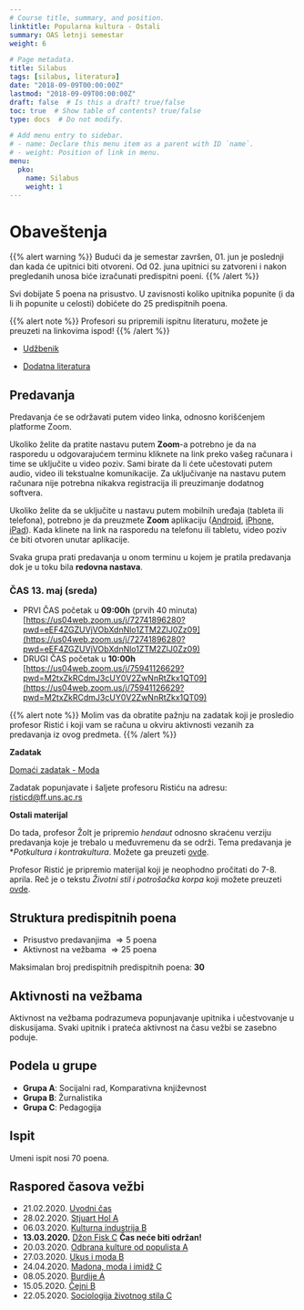```yaml
---
# Course title, summary, and position.
linktitle: Popularna kultura - Ostali
summary: OAS letnji semestar
weight: 6

# Page metadata.
title: Silabus
tags: [silabus, literatura]
date: "2018-09-09T00:00:00Z"
lastmod: "2018-09-09T00:00:00Z"
draft: false  # Is this a draft? true/false
toc: true  # Show table of contents? true/false
type: docs  # Do not modify.

# Add menu entry to sidebar.
# - name: Declare this menu item as a parent with ID `name`.
# - weight: Position of link in menu.
menu:
  pko:
    name: Silabus
    weight: 1
---
```

# Obaveštenja

{{% alert warning %}}
Budući da je semestar završen, 01. jun je poslednji dan kada će upitnici biti otvoreni. Od 02. juna upitnici su zatvoreni i nakon pregledanih unosa biće izračunati predispitni poeni.
{{% /alert %}}

Svi dobijate 5 poena na prisustvo. U zavisnosti koliko upitnika popunite (i da li ih popunite u celosti) dobićete do 25 predispitnih poena.

{{% alert note %}}
Profesori su pripremili ispitnu literaturu, možete je preuzeti na linkovima ispod!
{{% /alert %}}

- [Udžbenik](/files/pk-lit.pdf)

- [Dodatna literatura](/files/pk-lit-2.pdf)


## Predavanja

Predavanja će se održavati putem video linka, odnosno korišćenjem platforme Zoom.

Ukoliko želite da pratite nastavu putem **Zoom**-a potrebno je da na rasporedu u odgovarajućem terminu kliknete na link preko vašeg računara i time se uključite u video poziv. Sami birate da li ćete učestovati putem audio, video ili tekstualne komunikacije. Za uključivanje na nastavu putem računara nije potrebna nikakva registracija ili preuzimanje dodatnog softvera.

Ukoliko želite da se uključite u nastavu putem mobilnih uređaja (tableta ili telefona), potrebno je da preuzmete **Zoom** aplikaciju ([Android](https://play.google.com/store/apps/details?id=us.zoom.videomeetings), [iPhone, iPad](https://itunes.apple.com/us/app/id546505307)). Kada klinete na link na rasporedu na telefonu ili tabletu, video poziv će biti otvoren unutar aplikacije.


Svaka grupa prati predavanja u onom terminu u kojem je pratila predavanja dok je u toku bila **redovna nastava**.




### ČAS 13. maj (sreda)

- PRVI ČAS početak u **09:00h** (prvih 40 minuta) [https://us04web.zoom.us/j/72741896280?pwd=eEF4ZGZUVjVObXdnNlo1ZTM2ZlJ0Zz09](https://us04web.zoom.us/j/72741896280?pwd=eEF4ZGZUVjVObXdnNlo1ZTM2ZlJ0Zz09)
- DRUGI ČAS početak u **10:00h** [https://us04web.zoom.us/j/75941126629?pwd=M2txZkRCdmJ3cUY0V2ZwNnRtZkx1QT09](https://us04web.zoom.us/j/75941126629?pwd=M2txZkRCdmJ3cUY0V2ZwNnRtZkx1QT09)

{{% alert note %}}
Molim vas da obratite pažnju na zadatak koji je prosledio profesor Ristić i koji vam se računa u okviru aktivnosti vezanih za predavanja iz ovog predmeta.
{{% /alert %}}

**Zadatak**

[Domaći zadatak - Moda](/files/moda.doc)

Zadatak popunjavate i šaljete profesoru Ristiću na adresu: risticd@ff.uns.ac.rs

**Ostali materijal**


Do tada, profesor Žolt je pripremio *hendaut* odnosno skraćenu verziju predavanja koje je trebalo u međuvremenu da se održi. Tema predavanja je **Potkultura i kontrakultura*. Možete ga preuzeti [ovde](/files/pk-kk.pdf).

Profesor Ristić je pripremio materijal koji je neophodno pročitati do 7-8. aprila. Reč je o tekstu *Životni stil i potrošačka korpa* koji možete preuzeti [ovde](/files/pk-mf.pdf).

## Struktura predispitnih poena

- Prisustvo predavanjima $\Rightarrow 5$ poena
- Aktivnost na vežbama $\Rightarrow 25$ poena

Maksimalan broj predispitnih predispitnih poena: **30**

## Aktivnosti na vežbama

Aktivnost na vežbama podrazumeva popunjavanje upitnika i učestvovanje u diskusijama. Svaki upitnik i prateća aktivnost na času vežbi se zasebno poduje.

## Podela u grupe

- **Grupa A**: Socijalni rad, Komparativna književnost
- **Grupa B**: Žurnalistika
- **Grupa C**: Pedagogija

## Ispit

Umeni ispit nosi $70$ poena.


## Raspored časova vežbi

- 21.02.2020.  [Uvodni čas](pko-01.html)
- 28.02.2020. [Stjuart Hol A](pko-02.html)
- 06.03.2020. [Kulturna industrija B](pko-03.html)
- **13.03.2020.** [Džon Fisk C](pko-04.html) **Čas neće biti održan!**
- 20.03.2020. [Odbrana kulture od populista A](pko-05.html)
- 27.03.2020. [Ukus i moda B](pko-06.html)
- 24.04.2020. [Madona, moda i imidž C](pko-07.html)
- 08.05.2020. [Burdije A](pko-08.html)
- 15.05.2020. [Čejni B](pko-09.html)
- 22.05.2020. [Sociologija životnog stila C](pko-10.html)


